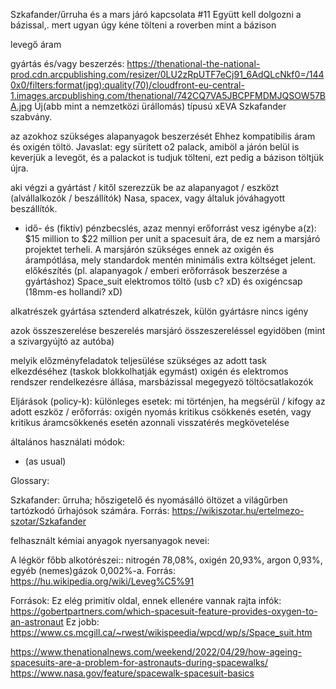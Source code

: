Szkafander/űrruha és a mars járó kapcsolata #11 
Együtt kell dolgozni a bázissal,. mert ugyan úgy kéne tölteni a roverben mint a bázison
 
 levegő
 áram
 
gyártás és/vagy beszerzés:
https://thenational-the-national-prod.cdn.arcpublishing.com/resizer/0LU2zRpUTF7eCj91_6AdQLcNkf0=/1440x0/filters:format(jpg):quality(70)/cloudfront-eu-central-1.images.arcpublishing.com/thenational/742CQ7VA5JBCPFMDMJQSOW57BA.jpg
Új(abb mint a nemzetközi ürállomás) típusú xEVA Szkafander szabvány.
 
az azokhoz szükséges alapanyagok beszerzését
Ehhez kompatibilis áram és oxigén töltö.
Javaslat: egy sürített o2 palack, amiböl a járón belül is keverjük a levegöt, és a palackot is tudjuk tölteni, ezt pedig a bázison töltjük újra.
 
aki végzi a gyártást / kitől szerezzük be az alapanyagot / eszközt (alvállalkozók / beszállítók)
Nasa, spacex, vagy általuk jóváhagyott beszállítók.
 
+ idő- és (fiktív) pénzbecslés, azaz mennyi erőforrást vesz igénybe a(z):
$15 million to $22 million per unit a spacesuit ára, de ez nem a marsjáró projektet terheli. A marsjárón szükséges ennek az oxigén és árampótlása, mely standardok mentén minimális extra költséget jelent.
előkészítés (pl. alapanyagok / emberi erőforrások beszerzése a gyártáshoz)
Space_suit elektromos töltö (usb c? xD) és oxigéncsap (18mm-es hollandi? xD)
 
alkatrészek gyártása
sztenderd alkatrészek, külön gyártásre nincs igény
 
azok összeszerelése
beszerelés marsjáró összeszereléssel egyidöben (mint a szivargyújtó az autóba)
 
melyik előzményfeladatok teljesülése szükséges az adott task elkezdéséhez (taskok blokkolhatják egymást)
oxigén és elektromos rendszer rendelkezésre állása, marsbázissal megegyezö töltöcsatlakozók
 
Eljárások (policy-k):
különleges esetek: mi történjen, ha megsérül / kifogy az adott eszköz / erőforrás:
oxigén nyomás kritikus csökkenés esetén, vagy kritikus áramcsökkenés esetén azonnali visszatérés megkövetelése
 
általános használati módok:
- (as usual)
 
Glossary:
 
Szkafander: űrruha; hőszigetelő és nyomásálló öltözet a világűrben tartózkodó űrhajósok számára. Forrás: https://wikiszotar.hu/ertelmezo-szotar/Szkafander
 
 
felhasznált kémiai anyagok nyersanyagok nevei:
 
A légkör főbb alkotórészei:: nitrogén 78,08%, oxigén 20,93%, argon 0,93%, egyéb (nemes)gázok 0,002%-a. Forrás: https://hu.wikipedia.org/wiki/Leveg%C5%91
 
Források:
Ez elég primitív oldal, ennek ellenére vannak rajta infók: https://gobertpartners.com/which-spacesuit-feature-provides-oxygen-to-an-astronaut
Ez jobb: https://www.cs.mcgill.ca/~rwest/wikispeedia/wpcd/wp/s/Space_suit.htm
 
https://www.thenationalnews.com/weekend/2022/04/29/how-ageing-spacesuits-are-a-problem-for-astronauts-during-spacewalks/
https://www.nasa.gov/feature/spacewalk-spacesuit-basics
